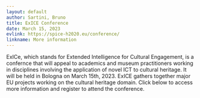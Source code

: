 ```yaml
---
layout: default
author: Sartini, Bruno
title: ExICE Conference
date: March 15, 2023
evlink: https://spice-h2020.eu/conference/
linkname: More information
---
```


ExICe, which stands for Extended Intelligence for Cultural Engagement, is a confernce that will appeal to academics and museum practitioners working in disciplines involving the application of novel ICT to cultural heritage. It will be held in Bologna on March 15th, 2023. ExICE gathers together major EU projects working on the cultural heritage domain.
Click below to access more information and register to attend the conference.

